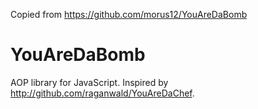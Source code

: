 Copied from https://github.com/morus12/YouAreDaBomb

# YouAreDaBomb

AOP library for JavaScript. Inspired by http://github.com/raganwald/YouAreDaChef.
